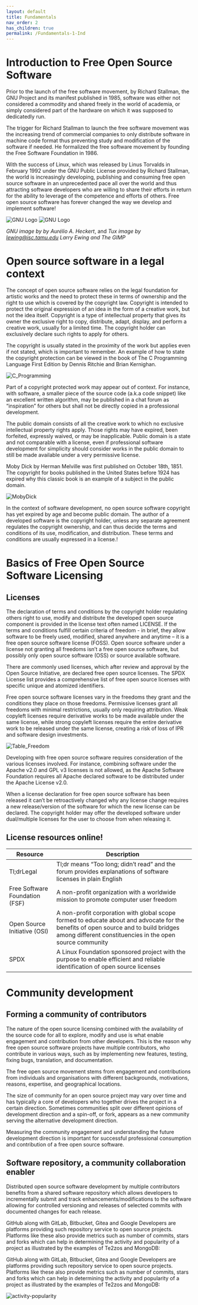 ```yaml
---
layout: default
title: Fundamentals
nav_order: 2
has_children: true
permalink: /Fundamentals-1-Ind
---
```


# Introduction to Free Open Source Software  
Prior to the launch of the free software movement, by Richard Stallman, the GNU Project and its manifest published in 1985, software was either not considered a commodity and shared freely in the world of academia, or simply considered part of the hardware on which it was supposed to dedicatedly run.

The trigger for Richard Stallman to launch the free software movement was the increasing trend of commercial companies to only distribute software in machine code format thus preventing study and modification of the software if needed. He formalized the free software movement by founding the Free Software Foundation in 1986.

With the success of Linux, which was released by Linus Torvalds in February 1992 under the GNU Public License provided by Richard Stallman, the world is increasingly developing, publishing and consuming free open source software in an unprecedented pace all over the world and thus attracting software developers who are willing to share their efforts in return for the ability to leverage of the competence and efforts of others. Free open source software has forever changed the way we develop and implement software!



![GNU Logo](./img/heckert_gnu.transp.small.png) 
![GNU Logo](./img/Tux_small.png)

*GNU image by by Aurélio A. Heckert*, and *Tux image by lewing@isc.tamu.edu Larry Ewing and The GIMP*

# Open source software in a legal context
The concept of open source software relies on the legal foundation for artistic works and the need to protect these in terms of ownership and the right to use which is covered by the copyright law. Copyright is intended to protect the original expression of an idea in the form of a creative work, but not the idea itself. Copyright is a type of intellectual property that gives its owner the exclusive right to copy, distribute, adapt, display, and perform a creative work, usually for a limited time. The copyright holder can exclusively declare such rights to apply for others.

The copyright is usually stated in the proximity of the work but applies even if not stated, which is important to remember. An example of how to state the copyright protection can be viewed in the book of The C Programming Language First Edition by Dennis Ritchie and Brian Kernighan.

![C_Programming](./img/C_Programming.png)

Part of a copyright protected work may appear out of context. For instance, with software, a smaller piece of the source code (a.k.a code snippet) like an excellent written algorithm, may be published in a chat forum as “inspiration” for others but shall not be directly copied in a professional development.

The public domain consists of all the creative work to which no exclusive intellectual property rights apply. Those rights may have expired, been forfeited, expressly waived, or may be inapplicable. Public domain is a state and not comparable with a license, even if professional software development for simplicity should consider works in the public domain to still be made available under a very permissive license.

Moby Dick by Herman Melville was first published on October 18th, 1851. The copyright for books published in the United States before 1924 has expired why this classic book is an example of a subject in the public domain.

![MobyDick](./img/MobyDick.png) 

In the context of software development, no open source software copyright has yet expired by age and become public domain. The author of a developed software is the copyright holder, unless any separate agreement regulates the copyright ownership, and can thus decide the terms and conditions of its use, modification, and distribution. These terms and conditions are usually expressed in a license.!

# Basics of Free Open Source Software Licensing

## Licenses
The declaration of terms and conditions by the copyright holder regulating others right to use, modify and distribute the developed open source component is provided in the license text often named LICENSE. If the terms and conditions fulfill certain criteria of freedom - in brief, they allow software to be freely used, modified, shared anywhere and anytime – it is a free open source software license (FOSS). Open source software under a license not granting all freedoms isn’t a free open source software, but possibly only open source software (OSS) or source available software.

There are commonly used licenses, which after review and approval by the Open Source Initiative, are declared free open source licenses. The SPDX License list provides a comprehensive list of free open source licenses with specific unique and atomized identifiers.

Free open source software licenses vary in the freedoms they grant and the conditions they place on those freedoms. Permissive licenses grant all freedoms with minimal restrictions, usually only requiring attribution. Weak copyleft licenses require derivative works to be made available under the same license, while strong copyleft licenses require the entire derivative work to be released under the same license, creating a risk of loss of IPR and software design investments.

![Table_Freedom](./img/Table_Freedom.png)

Developing with free open source software requires consideration of the various licenses involved. For instance, combining software under the Apache v2.0 and GPL v3 licenses is not allowed, as the Apache Software Foundation requires all Apache declared software to be distributed under the Apache License v2.0.

When a license declaration for free open source software has been released it can’t be retroactively changed why any license change requires a new release/version of the software for which the new license can be declared. The copyright holder may offer the developed software under dual/multiple licenses for the user to choose from when releasing it.

## License resources online!

| Resource | Description |
| --- | --- | 
| Tl;drLegal | Tl;dr means “Too long; didn’t read” and the forum provides explanations of software licenses in plain English |
| Free Software Foundation (FSF) | A non-profit organization with a worldwide mission to promote computer user freedom |
| Open Source Initiative (OSI) | A non-profit corporation with global scope formed to educate about and advocate for the benefits of open source and to build bridges among different constituencies in the open source community |
| SPDX | A Linux Foundation sponsored project with the purpose to enable efficient and reliable identification of open source licenses |


# Community development
## Forming a community of contributors
The nature of the open source licensing combined with the availability of the source code for all to explore, modify and use is what enable engagement and contribution from other developers. This is the reason why free open source software projects have multiple contributors, who contribute in various ways, such as by implementing new features, testing, fixing bugs, translation, and documentation.

The free open source movement stems from engagement and contributions from individuals and organisations with different backgrounds, motivations, reasons, expertise, and geographical locations.

The size of community for an open source project may vary over time and has typically a core of developers who together drives the project in a certain direction. Sometimes communities split over different opinions of development direction and a spin-off, or fork, appears as a new community serving the alternative development direction.

Measuring the community engagement and understanding the future development direction is important for successful professional consumption and contribution of a free open source software.

## Software repository, a community collaboration enabler
Distributed open source software development by multiple contributors benefits from a shared software repository which allows developers to incrementally submit and track enhancements/modifications to the software allowing for controlled versioning and releases of selected commits with documented changes for each release.

GitHub along with GitLab, Bitbucket, Gitea and Google Developers are platforms providing such repository service to open source projects. Platforms like these also provide metrics such as number of commits, stars and forks which can help in determining the activity and popularity of a project as illustrated by the examples of Te2zos and MongoDB: 


GitHub along with GitLab, Bitbucket, Gitea and Google Developers are platforms providing such repository service to open source projects. Platforms like these also provide metrics such as number of commits, stars and forks which can help in determining the activity and popularity of a project as illustrated by the examples of Te2zos and MongoDB: 

![activity-popularity](./img/activity-popularity.png) 
